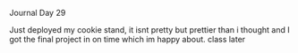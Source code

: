 Journal Day 29


Just deployed my cookie stand, it isnt pretty but prettier than i thought and I got the final project in on time which im happy about.  class later

